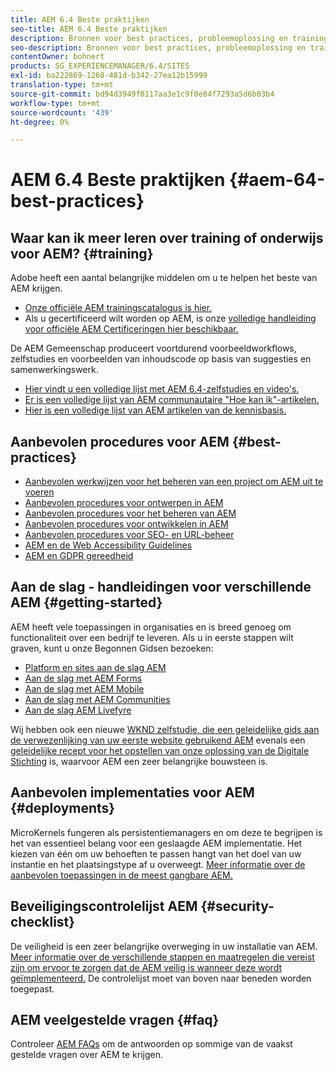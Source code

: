 ```yaml
---
title: AEM 6.4 Beste praktijken
seo-title: AEM 6.4 Beste praktijken
description: Bronnen voor best practices, probleemoplossing en training voor AEM 6.4
seo-description: Bronnen voor best practices, probleemoplossing en training voor AEM 6.4
contentOwner: bohnert
products: SG_EXPERIENCEMANAGER/6.4/SITES
exl-id: ba222869-1268-481d-b342-27ea12b15999
translation-type: tm+mt
source-git-commit: bd94d3949f0117aa3e1c9f0e84f7293a5d6b03b4
workflow-type: tm+mt
source-wordcount: '439'
ht-degree: 0%

---
```


# AEM 6.4 Beste praktijken {#aem-64-best-practices}

## Waar kan ik meer leren over training of onderwijs voor AEM? {#training}

Adobe heeft een aantal belangrijke middelen om u te helpen het beste van AEM krijgen.

* [Onze officiële AEM trainingscatalogus is hier.](https://training.adobe.com/training/current-courses.html#solution=adobeExperienceManager&amp;p=1)
* Als u gecertificeerd wilt worden op AEM, is onze [volledige handleiding voor officiële AEM Certificeringen hier beschikbaar.](https://training.adobe.com/certification/exams.html#p=1&amp;solution=adobeExperienceManager)

De AEM Gemeenschap produceert voortdurend voorbeeldworkflows, zelfstudies en voorbeelden van inhoudscode op basis van suggesties en samenwerkingswerk.

* [Hier vindt u een volledige lijst met AEM 6.4-zelfstudies en video&#39;s.](https://helpx.adobe.com/experience-manager/kt/index/aem-6-4-videos.html)
* [Er is een volledige lijst van AEM communautaire &quot;Hoe kan ik&quot;-artikelen.](https://helpx.adobe.com/experience-manager/topics/how-to.html)
* [Hier is een volledige lijst van AEM artikelen van de kennisbasis.](https://helpx.adobe.com/experience-manager/kb/index/full_kb_list.html)

## Aanbevolen procedures voor AEM {#best-practices}

* [Aanbevolen werkwijzen voor het beheren van een project om AEM uit te voeren](/help/managing/best-practices.md)
* [Aanbevolen procedures voor ontwerpen in AEM](/help/sites-authoring/best-practices.md)
* [Aanbevolen procedures voor het beheren van AEM](/help/sites-administering/administer-best-practices.md)
* [Aanbevolen procedures voor ontwikkelen in AEM](/help/sites-developing/best-practices.md)
* [Aanbevolen procedures voor SEO- en URL-beheer](/help/managing/seo-and-url-management.md)
* [AEM en de Web Accessibility Guidelines](/help/managing/web-accessibility.md)
* [AEM en GDPR gereedheid](/help/managing/data-protection-and-privacy.md)

## Aan de slag - handleidingen voor verschillende AEM {#getting-started}

AEM heeft vele toepassingen in organisaties en is breed genoeg om functionaliteit over een bedrijf te leveren. Als u in eerste stappen wilt graven, kunt u onze Begonnen Gidsen bezoeken:

* [Platform en sites aan de slag AEM](/help/sites-deploying/deploy.md#getting-started)
* [Aan de slag met AEM Forms](/help/forms/using/introduction-aem-forms.md)
* [Aan de slag met AEM Mobile](/help/mobile/getting-started-aem-mobile.md)
* [Aan de slag met AEM Communities](/help/communities/getting-started.md)
* [Aan de slag AEM Livefyre](https://answers.livefyre.com/developers/getting-started/)

Wij hebben ook een nieuwe [WKND zelfstudie, die een geleidelijke gids aan de verwezenlijking van uw eerste website gebruikend AEM](https://docs.adobe.com/content/help/en/experience-manager-learn/getting-started-wknd-tutorial-develop/overview.html) evenals een [geleidelijke recept voor het opstellen van onze oplossing van de Digitale Stichting](https://helpx.adobe.com/marketing-cloud/how-to/digital-foundation.html) is, waarvoor AEM een zeer belangrijke bouwsteen is.

## Aanbevolen implementaties voor AEM {#deployments}

MicroKernels fungeren als persistentiemanagers en om deze te begrijpen is het van essentieel belang voor een geslaagde AEM implementatie. Het kiezen van één om uw behoeften te passen hangt van het doel van uw instantie en het plaatsingstype af u overweegt. [Meer informatie over de aanbevolen toepassingen in de meest gangbare AEM.](/help/sites-deploying/recommended-deploys.md)

## Beveiligingscontrolelijst AEM {#security-checklist}

De veiligheid is een zeer belangrijke overweging in uw installatie van AEM. [Meer informatie over de verschillende stappen en maatregelen die vereist zijn om ervoor te zorgen dat de AEM veilig is wanneer deze wordt geïmplementeerd.](/help/sites-administering/security-checklist.md) De controlelijst moet van boven naar beneden worden toegepast.

## AEM veelgestelde vragen {#faq}

Controleer [AEM FAQs](/help/sites-administering/aem-faqs.md) om de antwoorden op sommige van de vaakst gestelde vragen over AEM te krijgen.
